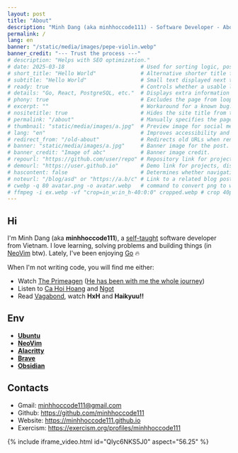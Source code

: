 ```yaml
---
layout: post
title: "About"
description: "Minh Dang (aka minhhoccode111) - Software Developer - About"
permalink: /
lang: en
banner: "/static/media/images/pepe-violin.webp"
banner_credit: "--- Trust the process ---"
# description: "Helps with SEO optimization."
# date: 2025-03-18                        # Used for sorting logic, post ordering, etc.
# short_title: "Hello World"              # Alternative shorter title for meta previews if the main title is too long.
# subtitle: "Hello World"                 # Small text displayed next to the page title in our custom theme.
# ready: true                             # Controls whether a usable link should be displayed in loops.
# details: "Go, React, PostgreSQL, etc."  # Displays extra information in our custom theme.
# phony: true                             # Excludes the page from loops when iterating through a directory.
# excerpt: ""                             # Workaround for a known bug.
# nositetitle: true                       # Hides the site title from the page title.
# permalink: "/about"                     # Manually specifies the page URL instead of using the default structure.
# thumbnail: "static/media/images/a.jpg"  # Preview image for social media (Twitter, etc.).
# lang: "en"                              # Improves accessibility and SEO, useful for multilingual sites.
# redirect_from: "/old-about"             # Redirects old URLs when renaming/migrating pages to prevent broken links.
# banner: "static/media/images/a.jpg"     # Banner image for the post.
# banner_credit: "Image of abc"           # Banner image credit.
# repourl: "https://github.com/user/repo" # Repository link for projects, displayed if available.
# demourl: "https://user.github.io"       # Demo link for projects, displayed if available.
# hascontent: false                       # Determines whether navigation to the page should be enabled.
# noteurl: "/blog/asd" or "https://a.b/c" # Link to a related blog post, tutorial, or documentation (internal or external).
# cwebp -q 80 avatar.png -o avatar.webp   # command to convert png to webp for better performance
# ffmpeg -i ex.webp -vf "crop=in_w:in_h-40:0:0" cropped.webp # crop 40px at the bottom
---
```


## Hi

I'm Minh Dang (aka **minhhoccode111**), a [self-taught](https://www.theodinproject.com/) software developer from Vietnam.
I love learning, solving problems and building things (in [NeoVim](https://github.com/minhhoccode111/nvim) btw).
Lately, I've been enjoying [Go](https://go.dev/) 🔥

When I'm not writing code, you will find me either:

- Watch [The Primeagen](https://www.youtube.com/watch?v=tNZnLkRBYA8) ([He has been with me the whole journey](https://www.youtube.com/watch?v=96VlfN7ViyE))
- Listen to [Ca Hoi Hoang](https://www.youtube.com/@cahoihoang) and [Ngot](https://www.youtube.com/c/Ng%E1%BB%8Dtband)
- Read [Vagabond](https://drive.google.com/drive/u/0/folders/1o7A4S189u5SZyDmnbok3sN9rvu3q39me), watch **HxH** and **Haikyuu!!**

## Env

- **[Ubuntu](https://ubuntu.com/)**
- **[NeoVim](https://neovim.io/)**
- **[Alacritty](https://alacritty.org/)**
- **[Brave](https://brave.com/)**
- **[Obsidian](https://obsidian.md/)**

## Contacts

- Gmail: <minhhoccode111@gmail.com>
- Github: <https://github.com/minhhoccode111>
- Website: <https://minhhoccode111.github.io>
- Exercism: <https://exercism.org/profiles/minhhoccode111>

{% include iframe_video.html id="QIyc6NKS5J0" aspect="56.25" %}
